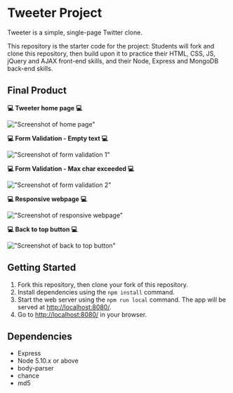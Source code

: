 # Tweeter Project

Tweeter is a simple, single-page Twitter clone.

This repository is the starter code for the project: Students will fork and clone this repository, then build upon it to practice their HTML, CSS, JS, jQuery and AJAX front-end skills, and their Node, Express and MongoDB back-end skills.

## Final Product


**:computer:  Tweeter home page  :computer:**

!["Screenshot of home page"](https://github.com/angel-sinn/tweeter/blob/master/docs/homepage.png)


**:computer:  Form Validation - Empty text  :computer:**

!["Screenshot of form validation 1"](https://github.com/angel-sinn/tweeter/blob/master/docs/form_validation_1.png)


**:computer:  Form Validation - Max char exceeded  :computer:**

!["Screenshot of form validation 2"](https://github.com/angel-sinn/tweeter/blob/master/docs/form_validation_2.png)


**:computer:  Responsive webpage  :computer:**

!["Screenshot of responsive webpage"](https://github.com/angel-sinn/tweeter/blob/master/docs/responsive_page.png)


**:computer:  Back to top button  :computer:**

!["Screenshot of back to top button"](https://github.com/angel-sinn/tweeter/blob/master/docs/back_to_top_button.png)


## Getting Started

1. Fork this repository, then clone your fork of this repository.
2. Install dependencies using the `npm install` command.
3. Start the web server using the `npm run local` command. The app will be served at <http://localhost:8080/>.
4. Go to <http://localhost:8080/> in your browser.

## Dependencies

- Express
- Node 5.10.x or above
- body-parser
- chance
- md5